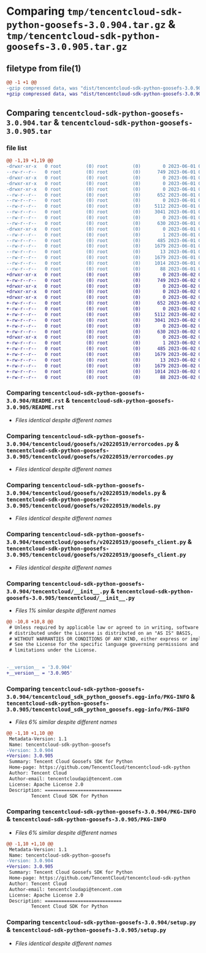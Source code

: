 # Comparing `tmp/tencentcloud-sdk-python-goosefs-3.0.904.tar.gz` & `tmp/tencentcloud-sdk-python-goosefs-3.0.905.tar.gz`

## filetype from file(1)

```diff
@@ -1 +1 @@
-gzip compressed data, was "dist/tencentcloud-sdk-python-goosefs-3.0.904.tar", last modified: Thu Jun  1 02:35:35 2023, max compression
+gzip compressed data, was "dist/tencentcloud-sdk-python-goosefs-3.0.905.tar", last modified: Fri Jun  2 00:29:28 2023, max compression
```

## Comparing `tencentcloud-sdk-python-goosefs-3.0.904.tar` & `tencentcloud-sdk-python-goosefs-3.0.905.tar`

### file list

```diff
@@ -1,19 +1,19 @@
-drwxr-xr-x   0 root         (0) root         (0)        0 2023-06-01 02:35:35.000000 tencentcloud-sdk-python-goosefs-3.0.904/
--rw-r--r--   0 root         (0) root         (0)      749 2023-06-01 02:35:35.000000 tencentcloud-sdk-python-goosefs-3.0.904/README.rst
-drwxr-xr-x   0 root         (0) root         (0)        0 2023-06-01 02:35:35.000000 tencentcloud-sdk-python-goosefs-3.0.904/tencentcloud/
-drwxr-xr-x   0 root         (0) root         (0)        0 2023-06-01 02:35:35.000000 tencentcloud-sdk-python-goosefs-3.0.904/tencentcloud/goosefs/
-drwxr-xr-x   0 root         (0) root         (0)        0 2023-06-01 02:35:35.000000 tencentcloud-sdk-python-goosefs-3.0.904/tencentcloud/goosefs/v20220519/
--rw-r--r--   0 root         (0) root         (0)      652 2023-06-01 02:35:35.000000 tencentcloud-sdk-python-goosefs-3.0.904/tencentcloud/goosefs/v20220519/errorcodes.py
--rw-r--r--   0 root         (0) root         (0)        0 2023-06-01 02:35:35.000000 tencentcloud-sdk-python-goosefs-3.0.904/tencentcloud/goosefs/v20220519/__init__.py
--rw-r--r--   0 root         (0) root         (0)     5112 2023-06-01 02:35:35.000000 tencentcloud-sdk-python-goosefs-3.0.904/tencentcloud/goosefs/v20220519/models.py
--rw-r--r--   0 root         (0) root         (0)     3041 2023-06-01 02:35:35.000000 tencentcloud-sdk-python-goosefs-3.0.904/tencentcloud/goosefs/v20220519/goosefs_client.py
--rw-r--r--   0 root         (0) root         (0)        0 2023-06-01 02:35:35.000000 tencentcloud-sdk-python-goosefs-3.0.904/tencentcloud/goosefs/__init__.py
--rw-r--r--   0 root         (0) root         (0)      630 2023-06-01 02:35:35.000000 tencentcloud-sdk-python-goosefs-3.0.904/tencentcloud/__init__.py
-drwxr-xr-x   0 root         (0) root         (0)        0 2023-06-01 02:35:35.000000 tencentcloud-sdk-python-goosefs-3.0.904/tencentcloud_sdk_python_goosefs.egg-info/
--rw-r--r--   0 root         (0) root         (0)        1 2023-06-01 02:35:35.000000 tencentcloud-sdk-python-goosefs-3.0.904/tencentcloud_sdk_python_goosefs.egg-info/dependency_links.txt
--rw-r--r--   0 root         (0) root         (0)      485 2023-06-01 02:35:35.000000 tencentcloud-sdk-python-goosefs-3.0.904/tencentcloud_sdk_python_goosefs.egg-info/SOURCES.txt
--rw-r--r--   0 root         (0) root         (0)     1679 2023-06-01 02:35:35.000000 tencentcloud-sdk-python-goosefs-3.0.904/tencentcloud_sdk_python_goosefs.egg-info/PKG-INFO
--rw-r--r--   0 root         (0) root         (0)       13 2023-06-01 02:35:35.000000 tencentcloud-sdk-python-goosefs-3.0.904/tencentcloud_sdk_python_goosefs.egg-info/top_level.txt
--rw-r--r--   0 root         (0) root         (0)     1679 2023-06-01 02:35:35.000000 tencentcloud-sdk-python-goosefs-3.0.904/PKG-INFO
--rw-r--r--   0 root         (0) root         (0)     1014 2023-06-01 02:35:35.000000 tencentcloud-sdk-python-goosefs-3.0.904/setup.py
--rw-r--r--   0 root         (0) root         (0)       88 2023-06-01 02:35:35.000000 tencentcloud-sdk-python-goosefs-3.0.904/setup.cfg
+drwxr-xr-x   0 root         (0) root         (0)        0 2023-06-02 00:29:28.000000 tencentcloud-sdk-python-goosefs-3.0.905/
+-rw-r--r--   0 root         (0) root         (0)      749 2023-06-02 00:29:28.000000 tencentcloud-sdk-python-goosefs-3.0.905/README.rst
+drwxr-xr-x   0 root         (0) root         (0)        0 2023-06-02 00:29:28.000000 tencentcloud-sdk-python-goosefs-3.0.905/tencentcloud/
+drwxr-xr-x   0 root         (0) root         (0)        0 2023-06-02 00:29:28.000000 tencentcloud-sdk-python-goosefs-3.0.905/tencentcloud/goosefs/
+drwxr-xr-x   0 root         (0) root         (0)        0 2023-06-02 00:29:28.000000 tencentcloud-sdk-python-goosefs-3.0.905/tencentcloud/goosefs/v20220519/
+-rw-r--r--   0 root         (0) root         (0)      652 2023-06-02 00:29:28.000000 tencentcloud-sdk-python-goosefs-3.0.905/tencentcloud/goosefs/v20220519/errorcodes.py
+-rw-r--r--   0 root         (0) root         (0)        0 2023-06-02 00:29:28.000000 tencentcloud-sdk-python-goosefs-3.0.905/tencentcloud/goosefs/v20220519/__init__.py
+-rw-r--r--   0 root         (0) root         (0)     5112 2023-06-02 00:29:28.000000 tencentcloud-sdk-python-goosefs-3.0.905/tencentcloud/goosefs/v20220519/models.py
+-rw-r--r--   0 root         (0) root         (0)     3041 2023-06-02 00:29:28.000000 tencentcloud-sdk-python-goosefs-3.0.905/tencentcloud/goosefs/v20220519/goosefs_client.py
+-rw-r--r--   0 root         (0) root         (0)        0 2023-06-02 00:29:28.000000 tencentcloud-sdk-python-goosefs-3.0.905/tencentcloud/goosefs/__init__.py
+-rw-r--r--   0 root         (0) root         (0)      630 2023-06-02 00:29:28.000000 tencentcloud-sdk-python-goosefs-3.0.905/tencentcloud/__init__.py
+drwxr-xr-x   0 root         (0) root         (0)        0 2023-06-02 00:29:28.000000 tencentcloud-sdk-python-goosefs-3.0.905/tencentcloud_sdk_python_goosefs.egg-info/
+-rw-r--r--   0 root         (0) root         (0)        1 2023-06-02 00:29:28.000000 tencentcloud-sdk-python-goosefs-3.0.905/tencentcloud_sdk_python_goosefs.egg-info/dependency_links.txt
+-rw-r--r--   0 root         (0) root         (0)      485 2023-06-02 00:29:28.000000 tencentcloud-sdk-python-goosefs-3.0.905/tencentcloud_sdk_python_goosefs.egg-info/SOURCES.txt
+-rw-r--r--   0 root         (0) root         (0)     1679 2023-06-02 00:29:28.000000 tencentcloud-sdk-python-goosefs-3.0.905/tencentcloud_sdk_python_goosefs.egg-info/PKG-INFO
+-rw-r--r--   0 root         (0) root         (0)       13 2023-06-02 00:29:28.000000 tencentcloud-sdk-python-goosefs-3.0.905/tencentcloud_sdk_python_goosefs.egg-info/top_level.txt
+-rw-r--r--   0 root         (0) root         (0)     1679 2023-06-02 00:29:28.000000 tencentcloud-sdk-python-goosefs-3.0.905/PKG-INFO
+-rw-r--r--   0 root         (0) root         (0)     1014 2023-06-02 00:29:28.000000 tencentcloud-sdk-python-goosefs-3.0.905/setup.py
+-rw-r--r--   0 root         (0) root         (0)       88 2023-06-02 00:29:28.000000 tencentcloud-sdk-python-goosefs-3.0.905/setup.cfg
```

### Comparing `tencentcloud-sdk-python-goosefs-3.0.904/README.rst` & `tencentcloud-sdk-python-goosefs-3.0.905/README.rst`

 * *Files identical despite different names*

### Comparing `tencentcloud-sdk-python-goosefs-3.0.904/tencentcloud/goosefs/v20220519/errorcodes.py` & `tencentcloud-sdk-python-goosefs-3.0.905/tencentcloud/goosefs/v20220519/errorcodes.py`

 * *Files identical despite different names*

### Comparing `tencentcloud-sdk-python-goosefs-3.0.904/tencentcloud/goosefs/v20220519/models.py` & `tencentcloud-sdk-python-goosefs-3.0.905/tencentcloud/goosefs/v20220519/models.py`

 * *Files identical despite different names*

### Comparing `tencentcloud-sdk-python-goosefs-3.0.904/tencentcloud/goosefs/v20220519/goosefs_client.py` & `tencentcloud-sdk-python-goosefs-3.0.905/tencentcloud/goosefs/v20220519/goosefs_client.py`

 * *Files identical despite different names*

### Comparing `tencentcloud-sdk-python-goosefs-3.0.904/tencentcloud/__init__.py` & `tencentcloud-sdk-python-goosefs-3.0.905/tencentcloud/__init__.py`

 * *Files 1% similar despite different names*

```diff
@@ -10,8 +10,8 @@
 # Unless required by applicable law or agreed to in writing, software
 # distributed under the License is distributed on an "AS IS" BASIS,
 # WITHOUT WARRANTIES OR CONDITIONS OF ANY KIND, either express or implied.
 # See the License for the specific language governing permissions and
 # limitations under the License.
 
 
-__version__ = '3.0.904'
+__version__ = '3.0.905'
```

### Comparing `tencentcloud-sdk-python-goosefs-3.0.904/tencentcloud_sdk_python_goosefs.egg-info/PKG-INFO` & `tencentcloud-sdk-python-goosefs-3.0.905/tencentcloud_sdk_python_goosefs.egg-info/PKG-INFO`

 * *Files 6% similar despite different names*

```diff
@@ -1,10 +1,10 @@
 Metadata-Version: 1.1
 Name: tencentcloud-sdk-python-goosefs
-Version: 3.0.904
+Version: 3.0.905
 Summary: Tencent Cloud Goosefs SDK for Python
 Home-page: https://github.com/TencentCloud/tencentcloud-sdk-python
 Author: Tencent Cloud
 Author-email: tencentcloudapi@tencent.com
 License: Apache License 2.0
 Description: ============================
         Tencent Cloud SDK for Python
```

### Comparing `tencentcloud-sdk-python-goosefs-3.0.904/PKG-INFO` & `tencentcloud-sdk-python-goosefs-3.0.905/PKG-INFO`

 * *Files 6% similar despite different names*

```diff
@@ -1,10 +1,10 @@
 Metadata-Version: 1.1
 Name: tencentcloud-sdk-python-goosefs
-Version: 3.0.904
+Version: 3.0.905
 Summary: Tencent Cloud Goosefs SDK for Python
 Home-page: https://github.com/TencentCloud/tencentcloud-sdk-python
 Author: Tencent Cloud
 Author-email: tencentcloudapi@tencent.com
 License: Apache License 2.0
 Description: ============================
         Tencent Cloud SDK for Python
```

### Comparing `tencentcloud-sdk-python-goosefs-3.0.904/setup.py` & `tencentcloud-sdk-python-goosefs-3.0.905/setup.py`

 * *Files identical despite different names*

